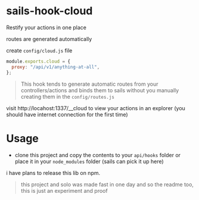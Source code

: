 # sails-hook-cloud

Restify your actions in one place

routes are generated automatically

create `config/cloud.js` file

```js
module.exports.cloud = {
  proxy: "/api/v1/anything-at-all",
};
```

> This hook tends to generate automatic routes from your controllers/actions and binds them to sails without you manually creating them in the `config/routes.js`

visit http://locahost:1337/__cloud to view your actions in an explorer (you should have internet connection for the first time)

# Usage

- clone this project and copy the contents to your `api/hooks` folder or place it in your `node_modules` folder (sails can pick it up here)

i have plans to release this lib on npm.

> this project and solo was made fast in one day and so the readme too, this is just an experiment and proof
